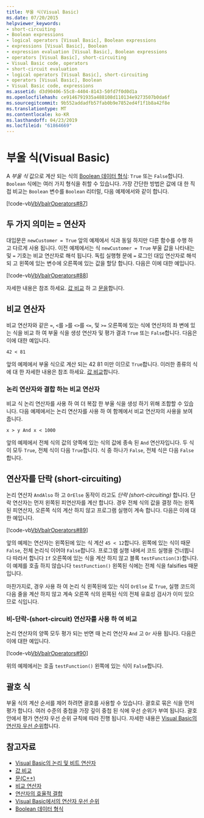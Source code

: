 ```yaml
---
title: 부울 식(Visual Basic)
ms.date: 07/20/2015
helpviewer_keywords:
- short-circuiting
- Boolean expressions
- logical operators [Visual Basic], Boolean expressions
- expressions [Visual Basic], Boolean
- expression evaluation [Visual Basic], Boolean expressions
- operators [Visual Basic], short-circuiting
- Visual Basic code, operators
- short-circuit evaluation
- logical operators [Visual Basic], short-circuiting
- operators [Visual Basic], Boolean
- Visual Basic code, expressions
ms.assetid: d3d90406-55c8-4404-8143-50fd7f0d0d1a
ms.openlocfilehash: ce9146791935a488108d110134e9273507b0da6f
ms.sourcegitcommit: 9b552addadfb57fab0b9e7852ed4f1f1b8a42f8e
ms.translationtype: MT
ms.contentlocale: ko-KR
ms.lasthandoff: 04/23/2019
ms.locfileid: "61864669"
---
```

# <a name="boolean-expressions-visual-basic"></a>부울 식(Visual Basic)
A *부울 식* 값으로 계산 되는 식의 [Boolean 데이터 형식](../../../../visual-basic/language-reference/data-types/boolean-data-type.md): `True` 또는 `False`합니다. `Boolean` 식에는 여러 가지 형식을 취할 수 있습니다. 가장 간단한 방법은 값에 대 한 직접 비교는 `Boolean` 변수를 `Boolean` 리터럴, 다음 예제에서와 같이 합니다.  
  
 [!code-vb[VbVbalrOperators#87](~/samples/snippets/visualbasic/VS_Snippets_VBCSharp/VbVbalrOperators/VB/Class1.vb#87)]  
  
## <a name="two-meanings-of-the--operator"></a>두 가지 의미는 = 연산자  
 대입문은 `newCustomer = True` 앞의 예제에서 식과 동일 하지만 다른 함수를 수행 하 고 다르게 사용 됩니다. 이전 예제에서는 식 `newCustomer = True` 부울 값을 나타내는 및 `=` 기호는 비교 연산자로 해석 됩니다. 독립 실행형 문에 `=` 로그인 대입 연산자로 해석 되 고 왼쪽에 있는 변수에 오른쪽에 있는 값을 할당 합니다. 다음은 이에 대한 예입니다.  
  
 [!code-vb[VbVbalrOperators#88](~/samples/snippets/visualbasic/VS_Snippets_VBCSharp/VbVbalrOperators/VB/Class1.vb#88)]  
  
 자세한 내용은 참조 하세요. [값 비교](../../../../visual-basic/programming-guide/language-features/operators-and-expressions/value-comparisons.md) 하 고 [문을](../../../../visual-basic/language-reference/statements/index.md)합니다.  
  
## <a name="comparison-operators"></a>비교 연산자  
 비교 연산자와 같은 `=`, `<`를 `>`를 `<>`를 `<=`, 및 `>=` 오른쪽에 있는 식에 연산자의 좌 변에 있는 식을 비교 하 여 부울 식을 생성 연산자 및 평가 결과 `True` 또는 `False`합니다. 다음은 이에 대한 예입니다.  
  
 `42 < 81`  
  
 앞의 예제에서 부울 식으로 계산 되는 42 81 미만 이므로 `True`합니다. 이러한 종류의 식에 대 한 자세한 내용은 참조 하세요. [값 비교](../../../../visual-basic/programming-guide/language-features/operators-and-expressions/value-comparisons.md)합니다.  
  
### <a name="comparison-operators-combined-with-logical-operators"></a>논리 연산자와 결합 하는 비교 연산자  
 비교 식 논리 연산자를 사용 하 여 더 복잡 한 부울 식을 생성 하기 위해 조합할 수 있습니다. 다음 예제에서는 논리 연산자를 사용 하 여 함께에서 비교 연산자의 사용을 보여 줍니다.  
  
 `x > y And x < 1000`  
  
 앞의 예제에서 전체 식의 값의 양쪽에 있는 식의 값에 종속 된 `And` 연산자입니다. 두 식이 모두 `True`, 전체 식이 다음 `True`합니다. 식 중 하나가 `False`, 전체 식은 다음 `False`합니다.  
  
## <a name="short-circuiting-operators"></a>연산자를 단락 (short-circuiting)  
 논리 연산자 `AndAlso` 하 고 `OrElse` 동작이 라고도 *단락 (short-circuiting)* 합니다. 단락 연산자는 먼저 왼쪽된 피연산자를 계산 합니다. 경우 전체 식의 값을 결정 하는 왼쪽된 피연산자, 오른쪽 식의 계산 하지 않고 프로그램 실행이 계속 합니다. 다음은 이에 대한 예입니다.  
  
 [!code-vb[VbVbalrOperators#89](~/samples/snippets/visualbasic/VS_Snippets_VBCSharp/VbVbalrOperators/VB/Class1.vb#89)]  
  
 앞의 예제는 연산자는 왼쪽된에 있는 식 계산 `45 < 12`합니다. 왼쪽에 있는 식이 때문 `False`, 전체 논리식 이어야 `False`합니다. 프로그램 실행 내에서 코드 실행을 건너뜁니다 따라서 합니다 `If` 오른쪽에 있는 식을 계산 하지 않고 블록 `testFunction(3)`합니다. 이 예제를 호출 하지 않습니다 `testFunction()` 왼쪽된 식에는 전체 식을 falsifies 때문입니다.  
  
 마찬가지로, 경우 사용 하 여 논리 식 왼쪽된에 있는 식이 `OrElse` 로 `True`, 실행 코드의 다음 줄을 계산 하지 않고 계속 오른쪽 식의 왼쪽된 식의 전체 유효성 검사가 이미 있으므로 식입니다.  
  
### <a name="comparison-with-non-short-circuiting-operators"></a>비-단락-(short-circuit) 연산자를 사용 하 여 비교  
 논리 연산자의 양쪽 모두 평가 되는 반면 때 논리 연산자 `And` 고 `Or` 사용 됩니다. 다음은 이에 대한 예입니다.  
  
 [!code-vb[VbVbalrOperators#90](~/samples/snippets/visualbasic/VS_Snippets_VBCSharp/VbVbalrOperators/VB/Class1.vb#90)]  
  
 위의 예제에서는 호출 `testFunction()` 왼쪽에 있는 식이 `False`합니다.  
  
## <a name="parenthetical-expressions"></a>괄호 식  
 부울 식의 계산 순서를 제어 하려면 괄호를 사용할 수 있습니다. 괄호로 묶은 식을 먼저 평가 합니다. 여러 수준의 중첩을 가장 깊이 중첩 된 식에 우선 순위가 부여 됩니다. 괄호 안에서 평가 연산자 우선 순위 규칙에 따라 진행 됩니다. 자세한 내용은 [Visual Basic의 연산자 우선 순위](../../../../visual-basic/language-reference/operators/operator-precedence.md)합니다.  
  
## <a name="see-also"></a>참고자료

- [Visual Basic의 논리 및 비트 연산자](../../../../visual-basic/programming-guide/language-features/operators-and-expressions/logical-and-bitwise-operators.md)
- [값 비교](../../../../visual-basic/programming-guide/language-features/operators-and-expressions/value-comparisons.md)
- [문(C++)](../../../../visual-basic/programming-guide/language-features/statements.md)
- [비교 연산자](../../../../visual-basic/language-reference/operators/comparison-operators.md)
- [연산자의 효율적 결합](../../../../visual-basic/programming-guide/language-features/operators-and-expressions/efficient-combination-of-operators.md)
- [Visual Basic에서의 연산자 우선 순위](../../../../visual-basic/language-reference/operators/operator-precedence.md)
- [Boolean 데이터 형식](../../../../visual-basic/language-reference/data-types/boolean-data-type.md)
